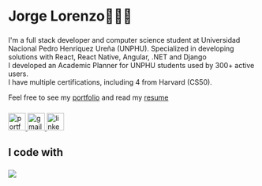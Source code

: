 <h1 align="left">Jorge Lorenzo👨🏽‍💻</h1>

###

<p align="left">I'm a full stack developer and computer science student at Universidad Nacional Pedro Henríquez Ureña (UNPHU). Specialized in developing solutions with React, React Native, Angular, .NET and Django<br> I developed an Academic Planner for UNPHU students used by 300+ active users.<br>I have multiple certifications, including 4 from Harvard (CS50).
  
Feel free to see my [portfolio](https://jorgelorenzom.vercel.app/) and read my [resume](https://drive.google.com/file/d/1TWkrbmg9o_PVAdAxOGTjLpOwRBNc4z7E/view)

###

<div align="left">
   <a href="https://jorgelorenzom.vercel.app" target="_blank">
    <img src="https://img.shields.io/badge/Portfolio-ffffff?style=for-the-badge&logo=J&logoColor=black" height="35" alt="portfolio logo" />
  </a>
  <a href="mailto:jorge.elm30@gmail.com" target="_blank">
    <img src="https://img.shields.io/static/v1?message=Gmail&logo=gmail&label=&color=D14836&logoColor=white&labelColor=&style=for-the-badge" height="35" alt="gmail logo"  />
  </a>
  <a href="https://linkedin.com/in/jorge-lorenzo-mendez/" target="_blank">
    <img src="https://img.shields.io/static/v1?message=LinkedIn&logo=linkedin&label=&color=0077B5&logoColor=white&labelColor=&style=for-the-badge" height="35" alt="linkedin logo"  />
  </a>
</div>

###

<h2 align="left">I code with</h2>

###

<div align="left">
 <img src="https://skillicons.dev/icons?i=python,cs,javascript,typescript,net,django,react,angular,express" />
</div>

###
